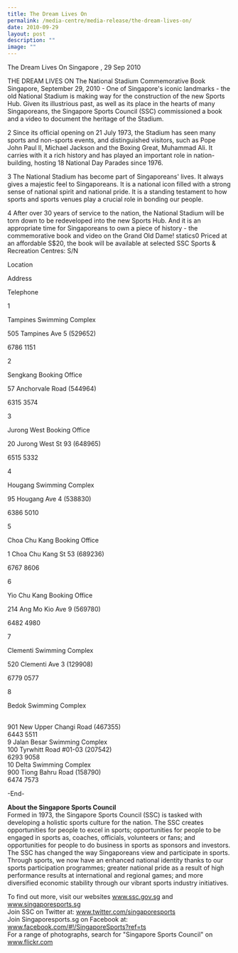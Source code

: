 ```yaml
---
title: The Dream Lives On
permalink: /media-centre/media-release/the-dream-lives-on/
date: 2010-09-29
layout: post
description: ""
image: ""
---
```

The Dream Lives On
Singapore , 29 Sep 2010

THE DREAM LIVES ON
The National Stadium Commemorative Book
Singapore, September 29, 2010 - One of Singapore's iconic landmarks - the old National Stadium is making way for the construction of the new Sports Hub. Given its illustrious past, as well as its place in the hearts of many Singaporeans, the Singapore Sports Council (SSC) commissioned a book and a video to document the heritage of the Stadium.

2 Since its official opening on 21 July 1973, the Stadium has seen many sports and non-sports events, and distinguished visitors, such as Pope John Paul II, Michael Jackson and the Boxing Great, Muhammad Ali. It carries with it a rich history and has played an important role in nation-building, hosting 18 National Day Parades since 1976.

3 The National Stadium has become part of Singaporeans' lives. It always gives a majestic feel to Singaporeans. It is a national icon filled with a strong sense of national spirit and national pride. It is a standing testament to how sports and sports venues play a crucial role in bonding our people.

4 After over 30 years of service to the nation, the National Stadium will be torn down to be redeveloped into the new Sports Hub. And it is an appropriate time for Singaporeans to own a piece of history - the commemorative book and video on the Grand Old Dame!
statics0
Priced at an affordable S$20, the book will be available at selected SSC Sports & Recreation Centres:
S/N

Location

Address

Telephone

1

Tampines Swimming Complex

505 Tampines Ave 5 (529652)

6786 1151

2

Sengkang Booking Office

57 Anchorvale Road (544964)

6315 3574

3

Jurong West Booking Office

20 Jurong West St 93 (648965)

6515 5332

4

Hougang Swimming Complex

95 Hougang Ave 4 (538830)

6386 5010

5

Choa Chu Kang Booking Office

1 Choa Chu Kang St 53 (689236)

6767 8606

6

Yio Chu Kang Booking Office

214 Ang Mo Kio Ave 9 (569780)

6482 4980

7

Clementi Swimming Complex

520 Clementi Ave 3 (129908)

6779 0577

8

Bedok Swimming Complex

<br>901 New Upper Changi Road (467355)
<br>6443 5511
<br>9 Jalan Besar Swimming Complex
<br>100 Tyrwhitt Road #01-03 (207542)
<br>6293 9058
<br>10 Delta Swimming Complex
<br>900 Tiong Bahru Road (158790)
<br>6474 7573

-End-

**About the Singapore Sports Council**
<br>
Formed in 1973, the Singapore Sports Council (SSC) is tasked with developing a holistic sports culture for the nation. The SSC creates opportunities for people to excel in sports; opportunities for people to be engaged in sports as, coaches, officials, volunteers or fans; and opportunities for people to do business in sports as sponsors and investors. The SSC has changed the way Singaporeans view and participate in sports. Through sports, we now have an enhanced national identity thanks to our sports participation programmes; greater national pride as a result of high performance results at international and regional games; and more diversified economic stability through our vibrant sports industry initiatives.

To find out more, visit our websites www.ssc.gov.sg and www.singaporesports.sg
<br>
Join SSC on Twitter at: www.twitter.com/singaporesports
<br>
Join Singaporesports.sg on Facebook at: www.facebook.com/#!/SingaporeSports?ref=ts
<br>
For a range of photographs, search for "Singapore Sports Council" on www.flickr.com